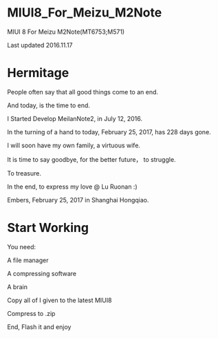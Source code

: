 # MIUI8_For_Meizu_M2Note
MIUI 8 For Meizu M2Note(MT6753;M571)

Last updated 2016.11.17

# Hermitage

People often say that all good things come to an end.

And today, is the time to end.

I Started Develop MeilanNote2, in July 12, 2016.

In the turning of a hand to today, February 25, 2017, has 228 days gone.

I will soon have my own family, a virtuous wife.

It is time to say goodbye, for the better future， to struggle.

To treasure.

In the end, to express my love @ Lu Ruonan :)

Embers, February 25, 2017 in Shanghai Hongqiao.

# Start Working

You need:

A file manager

A compressing software

A brain

Copy all of I given to the latest MIUI8

Compress to .zip

End, Flash it and enjoy

